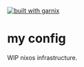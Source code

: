 [![built with garnix](https://img.shields.io/endpoint.svg?url=https%3A%2F%2Fgarnix.io%2Fapi%2Fbadges%2Fajaxbits%2Fconfig%3Fbranch%3Dmain)](https://garnix.io)

# my config

WIP nixos infrastructure.
